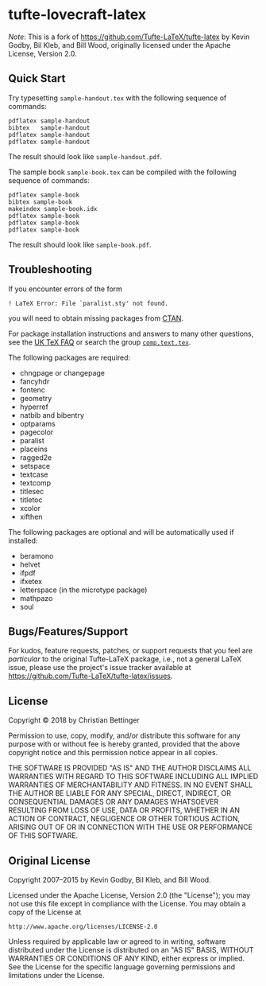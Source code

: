 # tufte-lovecraft-latex
*Note*: This is a fork of https://github.com/Tufte-LaTeX/tufte-latex by Kevin Godby, Bil Kleb, and Bill Wood, originally licensed under the Apache License, Version 2.0.

## Quick Start
Try typesetting `sample-handout.tex` with the following sequence of commands:

    pdflatex sample-handout
    bibtex   sample-handout
    pdflatex sample-handout
    pdflatex sample-handout

The result should look like `sample-handout.pdf`.

The sample book `sample-book.tex` can be compiled with the following sequence of commands:

    pdflatex sample-book
    bibtex sample-book
    makeindex sample-book.idx
    pdflatex sample-book
    pdflatex sample-book
    pdflatex sample-book

The result should look like `sample-book.pdf`.

## Troubleshooting
If you encounter errors of the form

    ! LaTeX Error: File `paralist.sty' not found.

you will need to obtain missing packages from [CTAN](http://ctan.org).

For package installation instructions and answers to many other questions, see the [UK TeX FAQ](http://www.tex.ac.uk/faq/) or search the group [`comp.text.tex`](http://groups.google.com/group/comp.text.tex).

The following packages are required:

* chngpage or changepage
* fancyhdr
* fontenc
* geometry
* hyperref
* natbib and bibentry
* optparams
* pagecolor
* paralist
* placeins
* ragged2e
* setspace
* textcase
* textcomp
* titlesec
* titletoc
* xcolor
* xifthen

The following packages are optional and will be automatically used if installed:

* beramono
* helvet
* ifpdf
* ifxetex
* letterspace (in the microtype package)
* mathpazo
* soul

## Bugs/Features/Support
For kudos, feature requests, patches, or support requests that you feel are _particular_ to the original Tufte-LaTeX package, i.e., not a general LaTeX issue, please use the project's issue tracker available at <https://github.com/Tufte-LaTeX/tufte-latex/issues>.

## License
Copyright © 2018 by Christian Bettinger

Permission to use, copy, modify, and/or distribute this software for any purpose with or without fee is hereby granted, provided that the above copyright notice and this permission notice appear in all copies.

THE SOFTWARE IS PROVIDED "AS IS" AND THE AUTHOR DISCLAIMS ALL WARRANTIES WITH REGARD TO THIS SOFTWARE INCLUDING ALL IMPLIED WARRANTIES OF MERCHANTABILITY AND FITNESS. IN NO EVENT SHALL THE AUTHOR BE LIABLE FOR ANY SPECIAL, DIRECT, INDIRECT, OR CONSEQUENTIAL DAMAGES OR ANY DAMAGES WHATSOEVER RESULTING FROM LOSS OF USE, DATA OR PROFITS, WHETHER IN AN ACTION OF CONTRACT, NEGLIGENCE OR OTHER TORTIOUS ACTION, ARISING OUT OF OR IN CONNECTION WITH THE USE OR PERFORMANCE OF THIS SOFTWARE.

## Original License
Copyright 2007–2015 by Kevin Godby, Bil Kleb, and Bill Wood.

Licensed under the Apache License, Version 2.0 (the "License");
you may not use this file except in compliance with the License.
You may obtain a copy of the License at

    http://www.apache.org/licenses/LICENSE-2.0

Unless required by applicable law or agreed to in writing, software
distributed under the License is distributed on an "AS IS" BASIS,
WITHOUT WARRANTIES OR CONDITIONS OF ANY KIND, either express or implied.
See the License for the specific language governing permissions and
limitations under the License.
